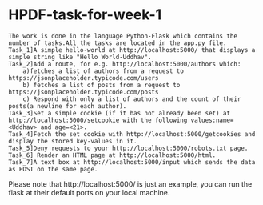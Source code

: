 # HPDF-task-for-week-1		
	The work is done in the language Python-Flask which contains the number of tasks.All the tasks are located in the app.py file.
	Task_1]A simple hello-world at http://localhost:5000/ that displays a simple string like "Hello World-Uddhav".
	Task_2]Add a route, for e.g. http://localhost:5000/authors which: 		
		a)fetches a list of authors from a request to  https://jsonplaceholder.typicode.com/users
      	b) fetches a list of posts from a request to https://jsonplaceholder.typicode.com/posts
       	c) Respond with only a list of authors and the count of their posts(a newline for each author).
	Task_3]Set a simple cookie (if it has not already been set) at http://localhost:5000/setcookie with the following values:name=<Uddhav> and age=<21>.
	Task_4]Fetch the set cookie with http://localhost:5000/getcookies and display the stored key-values in it.
	Task_5]Deny requests to your http://localhost:5000/robots.txt page. 
	Task_6] Render an HTML page at http://localhost:5000/html.
	Task_7]A text box at http://localhost:5000/input which sends the data as POST on the same page.
	
Please note that http://localhost:5000/ is just an example, you can run the flask at their default ports on your local machine. 
